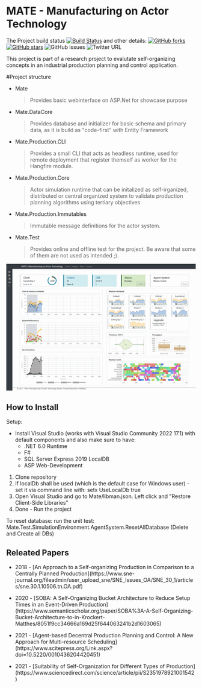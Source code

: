# MATE - Manufacturing on Actor Technology


<p align="center">

The Project build status [![Build Status](https://app.travis-ci.com/Krockema/MATE.svg?branch=main)](https://app.travis-ci.com/Krockema/MATE) and other details:
[![GitHub forks](https://img.shields.io/github/forks/Krockema/MATE)](https://github.com/Krockema/MATE/network)
[![GitHub stars](https://img.shields.io/github/stars/Krockema/MATE)](https://github.com/Krockema/MATE/stargazers)
![GitHub issues](https://img.shields.io/github/issues-raw/krockema/Mate)
![Twitter URL](https://img.shields.io/twitter/url?style=social&url=https%3A%2F%2Ftwitter.com%2FKrockema)

</p>
This project is part of a research project to evalutate self-organizing concepts in an industrial production planning and control application.


#Project structure
<ul>
<li><p>Mate</p>
<blockquote>
  <p>Provides basic webinterface on ASP.Net for showcase purpose</p>
</blockquote></li>
<li><p>Mate.DataCore</p>
<blockquote>
  <p>Provides database and initializer for basic schema and primary data, as it is build as "code-first" with Entity Framework</p>
</blockquote></li>
<li><p>Mate.Production.CLI</p>
<blockquote>
  <p>Provides a small CLI that acts as headless runtime, used for remote deployment that register themself as worker for the Hangfire module.</p>
</blockquote></li>
<li><p>Mate.Production.Core</p>
<blockquote>
  <p>Actor simulation runtime that can be initalized as self-irganized, distributed or central organized system to validate production planning algorithms using tertiary objectives</p>
</blockquote></li>
<li><p>Mate.Production.Immutables</p>
<blockquote>
  <p>Immutable message definitions for the actor system.</p>
</blockquote></li>
<li><p>Mate.Test</p>
<blockquote>
  <p>Provides online and offline test for the project. Be aware that some of them are not used as intended ;).</p>
</blockquote></li>
</ul>


![Mate Interface](/Mate_Overview.gif)

## How to Install

Setup:
* Install Visual Studio (works with Visual Studio Community 2022 17.1) with default components and also make sure to have:   
  * .NET 6.0 Runtime
  * F#
  * SQL Server Express 2019 LocalDB
  * ASP Web-Development

1. Clone repository
2. If localDb shall be used (which is the default case for Windows user) - set it via command line with: setx UseLocalDb true
3. Open Visual Studio and go to Mate/libman.json. Left click and "Restore Client-Side Libraries"
4. Done - Run the project

To reset database: run the unit test: Mate.Test.SimulationEnvironment.AgentSystem.ResetAllDatabase (Delete and Create all DBs)

## Releated Papers

<ul>
<li><p>2018 -  [An Approach to a Self-organizing Production 
in Comparison to a Centrally Planned Production](https://www.sne-journal.org/fileadmin/user_upload_sne/SNE_Issues_OA/SNE_30_1/articles/sne.30.1.10506.tn.OA.pdf)</p></li>
<li><p>2020 - [SOBA: A Self-Organizing Bucket Architecture to Reduce Setup Times in an Event-Driven Production](https://www.semanticscholar.org/paper/SOBA%3A-A-Self-Organizing-Bucket-Architecture-to-in-Krockert-Matthes/8051f9cc34666a169d25f644063241b2d1603065)</p></li>
<li><p>2021 - [Agent-based Decentral Production Planning and Control: A New Approach for Multi-resource Scheduling](https://www.scitepress.org/Link.aspx?doi=10.5220/0010436204420451)</p></li>
<li><p>2021 - [Suitability of Self-Organization for Different Types of Production](https://www.sciencedirect.com/science/article/pii/S2351978921001542)</p></li>
</ul>
